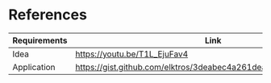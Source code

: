 # References
| Requirements | Link |
| ------------ | ---- |
| Idea | https://youtu.be/T1L_EjuFav4 |
| Application | https://gist.github.com/elktros/3deabec4a261deae22273de59bd041f8 |
